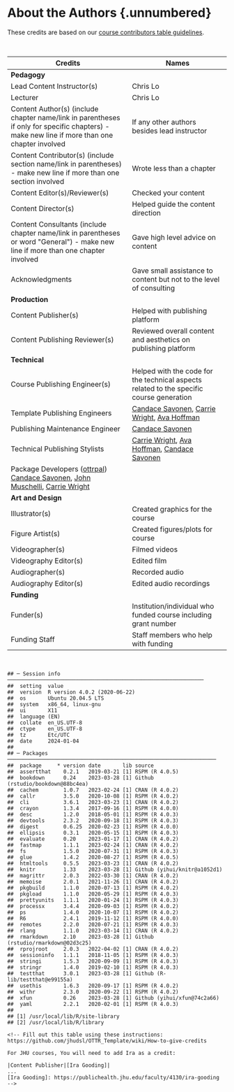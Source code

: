 # About the Authors {.unnumbered}

These credits are based on our [course contributors table guidelines](https://www.ottrproject.org/more_features.html#giving-credits-to-contributors).

   

| Credits                                                                                                                                                                                                          | Names                                                                                                                                        |
|------------------------------------------|------------------------------|
| **Pedagogy**                                                                                                                                                                                                     |                                                                                                                                              |
| Lead Content Instructor(s)                                                                                                                                                                                       | Chris Lo                                                                                                                                     |
| Lecturer                                                                                                                                                                                                         | Chris Lo                                                                                                                                     |
| Content Author(s) (include chapter name/link in parentheses if only for specific chapters) - make new line if more than one chapter involved                                                                     | If any other authors besides lead instructor                                                                                                 |
| Content Contributor(s) (include section name/link in parentheses) - make new line if more than one section involved                                                                                              | Wrote less than a chapter                                                                                                                    |
| Content Editor(s)/Reviewer(s)                                                                                                                                                                                    | Checked your content                                                                                                                         |
| Content Director(s)                                                                                                                                                                                              | Helped guide the content direction                                                                                                           |
| Content Consultants (include chapter name/link in parentheses or word "General") - make new line if more than one chapter involved                                                                               | Gave high level advice on content                                                                                                            |
| Acknowledgments                                                                                                                                                                                                  | Gave small assistance to content but not to the level of consulting                                                                          |
| **Production**                                                                                                                                                                                                   |                                                                                                                                              |
| Content Publisher(s)                                                                                                                                                                                             | Helped with publishing platform                                                                                                              |
| Content Publishing Reviewer(s)                                                                                                                                                                                   | Reviewed overall content and aesthetics on publishing platform                                                                               |
| **Technical**                                                                                                                                                                                                    |                                                                                                                                              |
| Course Publishing Engineer(s)                                                                                                                                                                                    | Helped with the code for the technical aspects related to the specific course generation                                                     |
| Template Publishing Engineers                                                                                                                                                                                    | [Candace Savonen](https://www.cansavvy.com/), [Carrie Wright](https://carriewright11.github.io/), [Ava Hoffman](https://www.avahoffman.com/) |
| Publishing Maintenance Engineer                                                                                                                                                                                  | [Candace Savonen](https://www.cansavvy.com/)                                                                                                 |
| Technical Publishing Stylists                                                                                                                                                                                    | [Carrie Wright](https://carriewright11.github.io/), [Ava Hoffman](https://www.avahoffman.com/), [Candace Savonen](https://www.cansavvy.com/) |
| Package Developers ([ottrpal](https://github.com/jhudsl/ottrpal)) [Candace Savonen](https://www.cansavvy.com/), [John Muschelli](https://johnmuschelli.com/), [Carrie Wright](https://carriewright11.github.io/) |                                                                                                                                              |
| **Art and Design**                                                                                                                                                                                               |                                                                                                                                              |
| Illustrator(s)                                                                                                                                                                                                   | Created graphics for the course                                                                                                              |
| Figure Artist(s)                                                                                                                                                                                                 | Created figures/plots for course                                                                                                             |
| Videographer(s)                                                                                                                                                                                                  | Filmed videos                                                                                                                                |
| Videography Editor(s)                                                                                                                                                                                            | Edited film                                                                                                                                  |
| Audiographer(s)                                                                                                                                                                                                  | Recorded audio                                                                                                                               |
| Audiography Editor(s)                                                                                                                                                                                            | Edited audio recordings                                                                                                                      |
| **Funding**                                                                                                                                                                                                      |                                                                                                                                              |
| Funder(s)                                                                                                                                                                                                        | Institution/individual who funded course including grant number                                                                              |
| Funding Staff                                                                                                                                                                                                    | Staff members who help with funding                                                                                                          |

 


```
## ─ Session info ───────────────────────────────────────────────────────────────
##  setting  value                       
##  version  R version 4.0.2 (2020-06-22)
##  os       Ubuntu 20.04.5 LTS          
##  system   x86_64, linux-gnu           
##  ui       X11                         
##  language (EN)                        
##  collate  en_US.UTF-8                 
##  ctype    en_US.UTF-8                 
##  tz       Etc/UTC                     
##  date     2024-01-04                  
## 
## ─ Packages ───────────────────────────────────────────────────────────────────
##  package     * version date       lib source                            
##  assertthat    0.2.1   2019-03-21 [1] RSPM (R 4.0.5)                    
##  bookdown      0.24    2023-03-28 [1] Github (rstudio/bookdown@88bc4ea) 
##  cachem        1.0.7   2023-02-24 [1] CRAN (R 4.0.2)                    
##  callr         3.5.0   2020-10-08 [1] RSPM (R 4.0.2)                    
##  cli           3.6.1   2023-03-23 [1] CRAN (R 4.0.2)                    
##  crayon        1.3.4   2017-09-16 [1] RSPM (R 4.0.0)                    
##  desc          1.2.0   2018-05-01 [1] RSPM (R 4.0.3)                    
##  devtools      2.3.2   2020-09-18 [1] RSPM (R 4.0.3)                    
##  digest        0.6.25  2020-02-23 [1] RSPM (R 4.0.0)                    
##  ellipsis      0.3.1   2020-05-15 [1] RSPM (R 4.0.3)                    
##  evaluate      0.20    2023-01-17 [1] CRAN (R 4.0.2)                    
##  fastmap       1.1.1   2023-02-24 [1] CRAN (R 4.0.2)                    
##  fs            1.5.0   2020-07-31 [1] RSPM (R 4.0.3)                    
##  glue          1.4.2   2020-08-27 [1] RSPM (R 4.0.5)                    
##  htmltools     0.5.5   2023-03-23 [1] CRAN (R 4.0.2)                    
##  knitr         1.33    2023-03-28 [1] Github (yihui/knitr@a1052d1)      
##  magrittr      2.0.3   2022-03-30 [1] CRAN (R 4.0.2)                    
##  memoise       2.0.1   2021-11-26 [1] CRAN (R 4.0.2)                    
##  pkgbuild      1.1.0   2020-07-13 [1] RSPM (R 4.0.2)                    
##  pkgload       1.1.0   2020-05-29 [1] RSPM (R 4.0.3)                    
##  prettyunits   1.1.1   2020-01-24 [1] RSPM (R 4.0.3)                    
##  processx      3.4.4   2020-09-03 [1] RSPM (R 4.0.2)                    
##  ps            1.4.0   2020-10-07 [1] RSPM (R 4.0.2)                    
##  R6            2.4.1   2019-11-12 [1] RSPM (R 4.0.0)                    
##  remotes       2.2.0   2020-07-21 [1] RSPM (R 4.0.3)                    
##  rlang         1.1.0   2023-03-14 [1] CRAN (R 4.0.2)                    
##  rmarkdown     2.10    2023-03-28 [1] Github (rstudio/rmarkdown@02d3c25)
##  rprojroot     2.0.3   2022-04-02 [1] CRAN (R 4.0.2)                    
##  sessioninfo   1.1.1   2018-11-05 [1] RSPM (R 4.0.3)                    
##  stringi       1.5.3   2020-09-09 [1] RSPM (R 4.0.3)                    
##  stringr       1.4.0   2019-02-10 [1] RSPM (R 4.0.3)                    
##  testthat      3.0.1   2023-03-28 [1] Github (R-lib/testthat@e99155a)   
##  usethis       1.6.3   2020-09-17 [1] RSPM (R 4.0.2)                    
##  withr         2.3.0   2020-09-22 [1] RSPM (R 4.0.2)                    
##  xfun          0.26    2023-03-28 [1] Github (yihui/xfun@74c2a66)       
##  yaml          2.2.1   2020-02-01 [1] RSPM (R 4.0.3)                    
## 
## [1] /usr/local/lib/R/site-library
## [2] /usr/local/lib/R/library
```

<!-- Author information -->

<!-- Links -->

```{=html}
<!-- Fill out this table using these instructions: https://github.com/jhudsl/OTTR_Template/wiki/How-to-give-credits

For JHU courses, You will need to add Ira as a credit:

|Content Publisher|[Ira Gooding]|
...
[Ira Gooding]: https://publichealth.jhu.edu/faculty/4130/ira-gooding
-->
```
